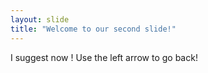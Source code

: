 ```yaml
---
layout: slide
title: "Welcome to our second slide!"
---
```

I suggest now !
Use the left arrow to go back!
